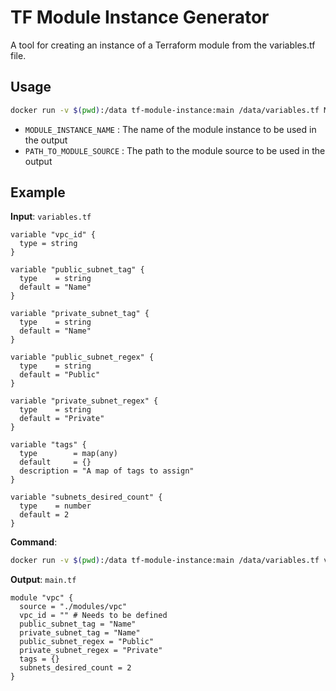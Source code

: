 # TF Module Instance Generator

A tool for creating an instance of a Terraform module from the variables.tf file.

## Usage

```bash
docker run -v $(pwd):/data tf-module-instance:main /data/variables.tf MODULE_INSTANCE_NAME PATH_TO_MODULE_SOURCE
```

- `MODULE_INSTANCE_NAME`  : The name of the module instance to be used in the output
- `PATH_TO_MODULE_SOURCE` : The path to the module source to be used in the output

## Example

**Input**: `variables.tf`

```hcl
variable "vpc_id" {
  type = string
}

variable "public_subnet_tag" {
  type    = string
  default = "Name"
}

variable "private_subnet_tag" {
  type    = string
  default = "Name"
}

variable "public_subnet_regex" {
  type    = string
  default = "Public"
}

variable "private_subnet_regex" {
  type    = string
  default = "Private"
}

variable "tags" {
  type        = map(any)
  default     = {}
  description = "A map of tags to assign"
}

variable "subnets_desired_count" {
  type    = number
  default = 2
}
```


**Command**:

```bash
docker run -v $(pwd):/data tf-module-instance:main /data/variables.tf vpc "./modules/vpc" | tee main.tf
```

**Output**: `main.tf`

```hcl
module "vpc" {
  source = "./modules/vpc"
  vpc_id = "" # Needs to be defined
  public_subnet_tag = "Name"
  private_subnet_tag = "Name"
  public_subnet_regex = "Public"
  private_subnet_regex = "Private"
  tags = {}
  subnets_desired_count = 2
}
```